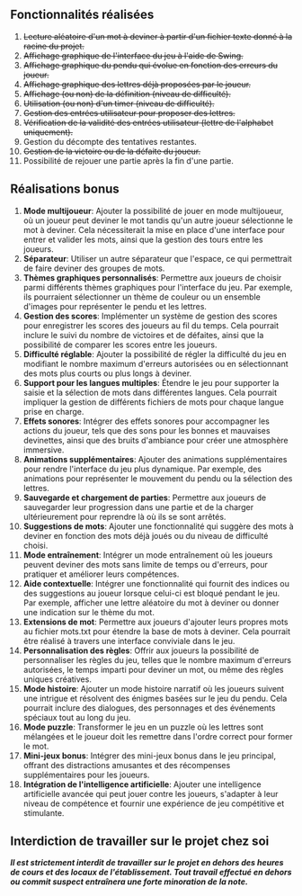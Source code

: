 ## Fonctionnalités réalisées

1. <s>Lecture aléatoire d'un mot à deviner à partir d'un fichier texte donné à la racine du projet.</s>
2. <s>Affichage graphique de l'interface du jeu à l'aide de Swing.</s>
3. <s>Affichage graphique du pendu qui évolue en fonction des erreurs du joueur.</s>
4. <s>Affichage graphique des lettres déjà proposées par le joueur.</s>
5. <s>Affichage (ou non) de la définition (niveau de difficulté).</s>
6. <s>Utilisation (ou non) d'un timer (niveau de difficulté).</s>
7. <s>Gestion des entrées utilisateur pour proposer des lettres.</s>
8. <s>Vérification de la validité des entrées utilisateur (lettre de l'alphabet uniquement).</s>
9. Gestion du décompte des tentatives restantes.
10. <s>Gestion de la victoire ou de la défaite du joueur.</s>
11. Possibilité de rejouer une partie après la fin d'une partie.

## Réalisations bonus

1. **Mode multijoueur**: Ajouter la possibilité de jouer en mode multijoueur, où un joueur peut deviner le mot tandis qu'un autre joueur sélectionne le mot à deviner. Cela nécessiterait la mise en place d'une interface pour entrer et valider les mots, ainsi que la gestion des tours entre les joueurs.
2. **Séparateur**: Utiliser un autre séparateur que l'espace, ce qui permettrait de faire deviner des groupes de mots.
3. **Thèmes graphiques personnalisés**: Permettre aux joueurs de choisir parmi différents thèmes graphiques pour l'interface du jeu. Par exemple, ils pourraient sélectionner un thème de couleur ou un ensemble d'images pour représenter le pendu et les lettres.
4. **Gestion des scores**: Implémenter un système de gestion des scores pour enregistrer les scores des joueurs au fil du temps. Cela pourrait inclure le suivi du nombre de victoires et de défaites, ainsi que la possibilité de comparer les scores entre les joueurs.
5. **Difficulté réglable**: Ajouter la possibilité de régler la difficulté du jeu en modifiant le nombre maximum d'erreurs autorisées ou en sélectionnant des mots plus courts ou plus longs à deviner.
6. **Support pour les langues multiples**: Étendre le jeu pour supporter la saisie et la sélection de mots dans différentes langues. Cela pourrait impliquer la gestion de différents fichiers de mots pour chaque langue prise en charge.
7. **Effets sonores**: Intégrer des effets sonores pour accompagner les actions du joueur, tels que des sons pour les bonnes et mauvaises devinettes, ainsi que des bruits d'ambiance pour créer une atmosphère immersive.
8. **Animations supplémentaires**: Ajouter des animations supplémentaires pour rendre l'interface du jeu plus dynamique. Par exemple, des animations pour représenter le mouvement du pendu ou la sélection des lettres.
9. **Sauvegarde et chargement de parties**: Permettre aux joueurs de sauvegarder leur progression dans une partie et de la charger ultérieurement pour reprendre là où ils se sont arrêtés.
10. **Suggestions de mots**: Ajouter une fonctionnalité qui suggère des mots à deviner en fonction des mots déjà joués ou du niveau de difficulté choisi.
11. **Mode entraînement**: Intégrer un mode entraînement où les joueurs peuvent deviner des mots sans limite de temps ou d'erreurs, pour pratiquer et améliorer leurs compétences.
12. **Aide contextuelle**: Intégrer une fonctionnalité qui fournit des indices ou des suggestions au joueur lorsque celui-ci est bloqué pendant le jeu. Par exemple, afficher une lettre aléatoire du mot à deviner ou donner une indication sur le thème du mot.
13. **Extensions de mot**: Permettre aux joueurs d'ajouter leurs propres mots au fichier mots.txt pour étendre la base de mots à deviner. Cela pourrait être réalisé à travers une interface conviviale dans le jeu.
14. **Personnalisation des règles**: Offrir aux joueurs la possibilité de personnaliser les règles du jeu, telles que le nombre maximum d'erreurs autorisées, le temps imparti pour deviner un mot, ou même des règles uniques créatives.
15. **Mode histoire**: Ajouter un mode histoire narratif où les joueurs suivent une intrigue et résolvent des énigmes basées sur le jeu du pendu. Cela pourrait inclure des dialogues, des personnages et des événements spéciaux tout au long du jeu.
16. **Mode puzzle**: Transformer le jeu en un puzzle où les lettres sont mélangées et le joueur doit les remettre dans l'ordre correct pour former le mot.
17. **Mini-jeux bonus**: Intégrer des mini-jeux bonus dans le jeu principal, offrant des distractions amusantes et des récompenses supplémentaires pour les joueurs.
18. **Intégration de l'intelligence artificielle**: Ajouter une intelligence artificielle avancée qui peut jouer contre les joueurs, s'adapter à leur niveau de compétence et fournir une expérience de jeu compétitive et stimulante.

## Interdiction de travailler sur le projet chez soi

***Il est strictement interdit de travailler sur le projet en dehors des heures de cours et des locaux de l'établissement. Tout travail effectué en dehors ou commit suspect entraînera une forte minoration de la note.***

